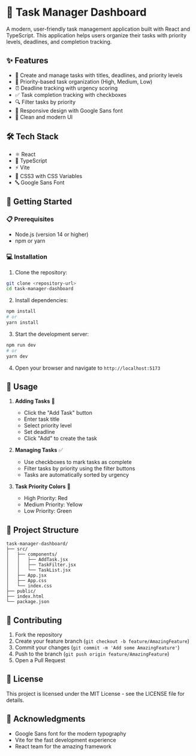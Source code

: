 # 🚀 Task Manager Dashboard

A modern, user-friendly task management application built with React and TypeScript. This application helps users organize their tasks with priority levels, deadlines, and completion tracking.

## ✨ Features

- 📝 Create and manage tasks with titles, deadlines, and priority levels
- 🎯 Priority-based task organization (High, Medium, Low)
- ⏰ Deadline tracking with urgency scoring
- ✅ Task completion tracking with checkboxes
- 🔍 Filter tasks by priority
- 📱 Responsive design with Google Sans font
- 🎨 Clean and modern UI

## 🛠️ Tech Stack

- ⚛️ React
- 📘 TypeScript
- ⚡ Vite
- 🎨 CSS3 with CSS Variables
- 🔤 Google Sans Font

## 🚀 Getting Started

### 📋 Prerequisites

- Node.js (version 14 or higher)
- npm or yarn

### 💻 Installation

1. Clone the repository:
```bash
git clone <repository-url>
cd task-manager-dashboard
```

2. Install dependencies:
```bash
npm install
# or
yarn install
```

3. Start the development server:
```bash
npm run dev
# or
yarn dev
```

4. Open your browser and navigate to `http://localhost:5173`

## 📖 Usage

1. **Adding Tasks** 📝
   - Click the "Add Task" button
   - Enter task title
   - Select priority level
   - Set deadline
   - Click "Add" to create the task

2. **Managing Tasks** ✅
   - Use checkboxes to mark tasks as complete
   - Filter tasks by priority using the filter buttons
   - Tasks are automatically sorted by urgency

3. **Task Priority Colors** 🎨
   - High Priority: Red
   - Medium Priority: Yellow
   - Low Priority: Green

## 📁 Project Structure

```
task-manager-dashboard/
├── src/
│   ├── components/
│   │   ├── AddTask.jsx
│   │   ├── TaskFilter.jsx
│   │   └── TaskList.jsx
│   ├── App.jsx
│   ├── App.css
│   └── index.css
├── public/
├── index.html
└── package.json
```

## 🤝 Contributing

1. Fork the repository
2. Create your feature branch (`git checkout -b feature/AmazingFeature`)
3. Commit your changes (`git commit -m 'Add some AmazingFeature'`)
4. Push to the branch (`git push origin feature/AmazingFeature`)
5. Open a Pull Request

## 📄 License

This project is licensed under the MIT License - see the LICENSE file for details.

## 🙏 Acknowledgments

- Google Sans font for the modern typography
- Vite for the fast development experience
- React team for the amazing framework
